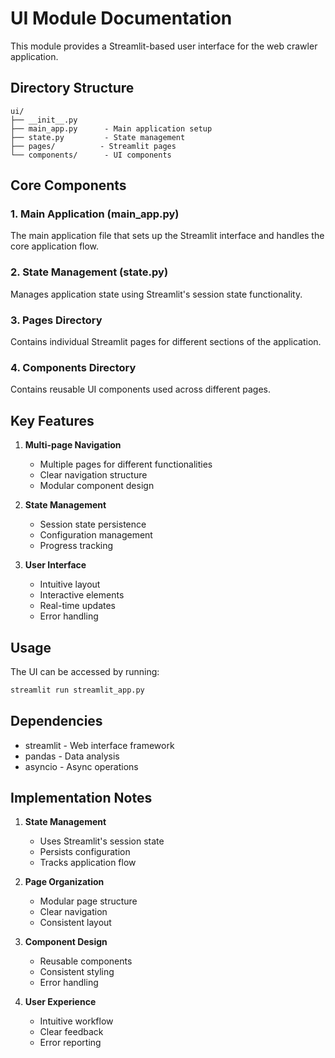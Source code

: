 # UI Module Documentation

This module provides a Streamlit-based user interface for the web crawler application.

## Directory Structure

```
ui/
├── __init__.py
├── main_app.py      - Main application setup
├── state.py         - State management
├── pages/          - Streamlit pages
└── components/      - UI components
```

## Core Components

### 1. Main Application (main_app.py)

The main application file that sets up the Streamlit interface and handles the core application flow.

### 2. State Management (state.py)

Manages application state using Streamlit's session state functionality.

### 3. Pages Directory

Contains individual Streamlit pages for different sections of the application.

### 4. Components Directory

Contains reusable UI components used across different pages.

## Key Features

1. **Multi-page Navigation**
   - Multiple pages for different functionalities
   - Clear navigation structure
   - Modular component design

2. **State Management**
   - Session state persistence
   - Configuration management
   - Progress tracking

3. **User Interface**
   - Intuitive layout
   - Interactive elements
   - Real-time updates
   - Error handling

## Usage

The UI can be accessed by running:
```python
streamlit run streamlit_app.py
```

## Dependencies

- streamlit - Web interface framework
- pandas - Data analysis
- asyncio - Async operations

## Implementation Notes

1. **State Management**
   - Uses Streamlit's session state
   - Persists configuration
   - Tracks application flow

2. **Page Organization**
   - Modular page structure
   - Clear navigation
   - Consistent layout

3. **Component Design**
   - Reusable components
   - Consistent styling
   - Error handling

4. **User Experience**
   - Intuitive workflow
   - Clear feedback
   - Error reporting
